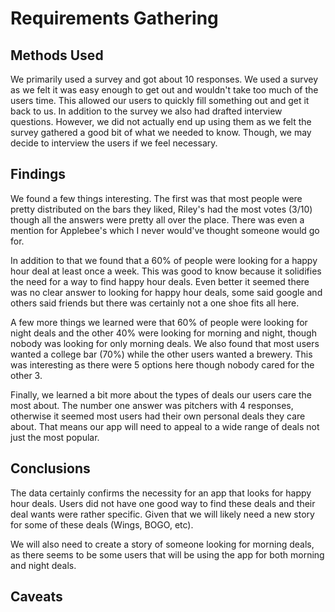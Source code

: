 # Requirements Gathering

## Methods Used

We primarily used a survey and got about 10 responses. We used a survey as we felt it was easy enough to get out and wouldn't take too much of the users time. This allowed our users to quickly fill something out and get it back to us. In addition to the survey we also had drafted interview questions. However, we did not actually end up using them as we felt the survey gathered a good bit of what we needed to know. Though, we may decide to interview the users if we feel necessary.

## Findings

We found a few things interesting. The first was that most people were pretty distributed on the bars they liked, Riley's had the most votes (3/10) though all the answers were pretty all over the place. There was even a mention for Applebee's which I never would've thought someone would go for.

In addition to that we found that a 60% of people were looking for a happy hour deal at least once a week. This was good to know because it solidifies the need for a way to find happy hour deals. Even better it seemed there was no clear answer to looking for happy hour deals, some said google and others said friends but there was certainly not a one shoe fits all here.

A few more things we learned were that 60% of people were looking for night deals and the other 40% were looking for morning and night, though nobody was looking for only morning deals. We also found that most users wanted a college bar (70%) while the other users wanted a brewery. This was interesting as there were 5 options here though nobody cared for the other 3.

Finally, we learned a bit more about the types of deals our users care the most about. The number one answer was pitchers with 4 responses, otherwise it seemed most users had their own personal deals they care about. That means our app will need to appeal to a wide range of deals not just the most popular.

## Conclusions

The data certainly confirms the necessity for an app that looks for happy hour deals. Users did not have one good way to find these deals and their deal wants were rather specific. Given that we will likely need a new story for some of these deals (Wings, BOGO, etc).

We will also need to create a story of someone looking for morning deals, as there seems to be some users that will be using the app for both morning and night deals.

## Caveats

